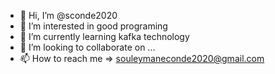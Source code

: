 - 👋 Hi, I’m @sconde2020
- 👀 I’m interested in good programing
- 🌱 I’m currently learning kafka technology
- 💞️ I’m looking to collaborate on ...
- 📫 How to reach me => souleymaneconde2020@gmail.com

<!---
sconde2020/sconde2020 is a ✨ special ✨ repository because its `README.md` (this file) appears on your GitHub profile.
You can click the Preview link to take a look at your changes.
--->
